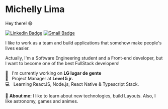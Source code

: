 # Michelly Lima
Hey there! :smile:


[![Linkedin Badge](https://img.shields.io/badge/-Michelly%20Lima-0f4c75?style=flat-square&logo=Linkedin&logoColor=white)](https://www.linkedin.com/in/michelly-silva-lima-a94055177/)
[![Gmail Badge](https://img.shields.io/badge/-girassoisazuis1%40gmail.com-0f4c75?style=flat-square&logo=Gmail&logoColor=white)](mailto:girassoisazuis1@gmail.com)


I like to work as a team and build applications that somehow make people's lives easier.

Actually, I'm a Software Engineering student and a Front-end developer, but I want to become one of the best FullStack developers!

:large_orange_diamond: &nbsp; I'm currently working on **LG lugar de gente**
<br/> :large_blue_diamond: &nbsp; Project Manager at **Level 5 jr.**
<br/> :computer: &nbsp; Learning ReactJS, Node.js, React Native & Typescript Stack.

🌸 **About me:** I like to learn about new technologies, build Layouts. Also, I like astronomy, games and animes.
